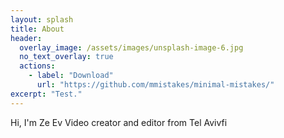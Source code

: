 ```yaml
---
layout: splash
title: About
header:
  overlay_image: /assets/images/unsplash-image-6.jpg
  no_text_overlay: true
  actions:
    - label: "Download"
      url: "https://github.com/mmistakes/minimal-mistakes/"
excerpt: "Test."
---
```


Hi, I'm Ze Ev
Video creator and editor from Tel Avivfi 